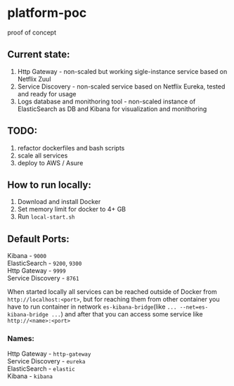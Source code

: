 # platform-poc
proof of concept


## Current state:
1. Http Gateway - non-scaled but working sigle-instance service based on Netflix Zuul
2. Service Discovery - non-scaled service based on Netflix Eureka, tested and ready for usage
3. Logs database and monithoring tool - non-scaled instance of ElasticSearch as DB and Kibana for visualization and monithoring 

## TODO:
1. refactor dockerfiles and bash scripts
2. scale all services
3. deploy to AWS / Asure

## How to run locally:
1. Download and install Docker
2. Set memory limit for docker to 4+ GB
3. Run `local-start.sh`

## Default Ports:
Kibana - `9000`  
ElasticSearch - `9200`, `9300`  
Http Gateway - `9999`  
Service Discovery - `8761`  
  
When started locally all services can be reached outside of Docker from `http://localhost:<port>`, 
but for reaching them from other container you have to run container in network `es-kibana-bridge`(like `... --net=es-kibana-bridge ...`)
and after that you can access some service like `http://<name>:<port>`  
  
### Names:
Http Gateway - `http-gateway`  
Service Discovery - `eureka`  
ElasticSearch - `elastic`  
Kibana - `kibana`  
